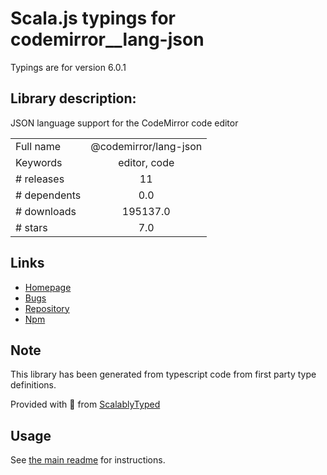 
# Scala.js typings for codemirror__lang-json

Typings are for version 6.0.1

## Library description:
JSON language support for the CodeMirror code editor

|                    |                 |
| ------------------ | :-------------: |
| Full name          | @codemirror/lang-json |
| Keywords           | editor, code |
| # releases         | 11 |
| # dependents       | 0.0 |
| # downloads        | 195137.0 |
| # stars            | 7.0 |

## Links
- [Homepage](https://github.com/codemirror/lang-json#readme)
- [Bugs](https://github.com/codemirror/lang-json/issues)
- [Repository](https://github.com/codemirror/lang-json)
- [Npm](https://www.npmjs.com/package/%40codemirror%2Flang-json)
    


## Note
This library has been generated from typescript code from first party type definitions.

Provided with :purple_heart: from [ScalablyTyped](https://github.com/oyvindberg/ScalablyTyped)

## Usage
See [the main readme](../../readme.md) for instructions.


